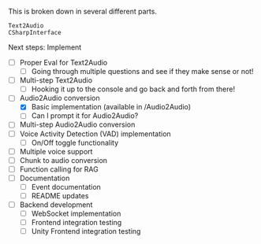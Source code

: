This is broken down in several different parts.

```
Text2Audio
CSharpInterface
```

Next steps:
Implement 
- [ ] Proper Eval for Text2Audio
  - [ ] Going through multiple questions and see if they make sense or not!
- [ ] Multi-step Text2Audio
  - [ ] Hooking it up to the console and go back and forth from there!
- [ ] Audio2Audio conversion
  - [x] Basic implementation (available in /Audio2Audio)
  - [ ] Can I prompt it for Audio2Audio?
- [ ] Multi-step Audio2Audio conversion
- [ ] Voice Activity Detection (VAD) implementation
    - [ ] On/Off toggle functionality
- [ ] Multiple voice support
- [ ] Chunk to audio conversion
- [ ] Function calling for RAG
- [ ] Documentation
    - [ ] Event documentation
    - [ ] README updates
- [ ] Backend development
    - [ ] WebSocket implementation
    - [ ] Frontend integration testing
    - [ ] Unity Frontend integration testing